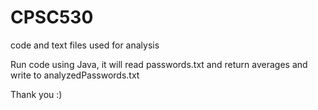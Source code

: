 # CPSC530
code and text files used for analysis

Run code using Java, it will read passwords.txt and return averages and write to analyzedPasswords.txt 

Thank you :)

